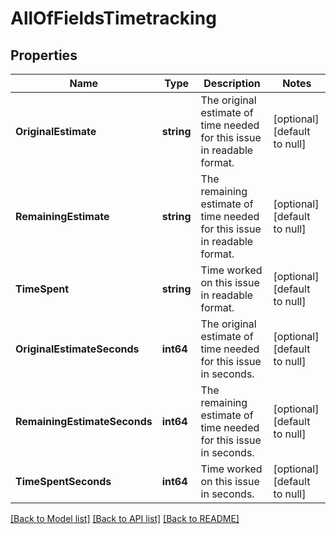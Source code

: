 # AllOfFieldsTimetracking

## Properties
Name | Type | Description | Notes
------------ | ------------- | ------------- | -------------
**OriginalEstimate** | **string** | The original estimate of time needed for this issue in readable format. | [optional] [default to null]
**RemainingEstimate** | **string** | The remaining estimate of time needed for this issue in readable format. | [optional] [default to null]
**TimeSpent** | **string** | Time worked on this issue in readable format. | [optional] [default to null]
**OriginalEstimateSeconds** | **int64** | The original estimate of time needed for this issue in seconds. | [optional] [default to null]
**RemainingEstimateSeconds** | **int64** | The remaining estimate of time needed for this issue in seconds. | [optional] [default to null]
**TimeSpentSeconds** | **int64** | Time worked on this issue in seconds. | [optional] [default to null]

[[Back to Model list]](../README.md#documentation-for-models) [[Back to API list]](../README.md#documentation-for-api-endpoints) [[Back to README]](../README.md)


